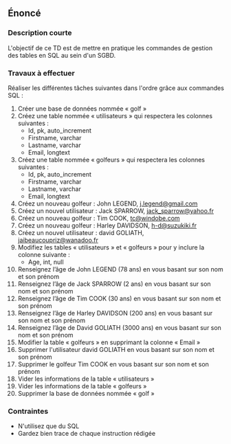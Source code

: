 ## Énoncé

### Description courte

L'objectif de ce TD est de mettre en pratique les commandes de gestion des tables en SQL au sein d'un SGBD.

### Travaux à effectuer

Réaliser les différentes tâches suivantes dans l'ordre grâce aux commandes SQL :

1. Créer une base de données nommée « golf »
2. Créez une table nommée « utilisateurs » qui respectera les colonnes suivantes : 
    - Id, pk, auto_increment
    - Firstname, varchar
    - Lastname, varchar
    - Email, longtext
3. Créez une table nommée « golfeurs » qui respectera les colonnes suivantes : 
    - Id, pk, auto_increment
    - Firstname, varchar
    - Lastname, varchar
    - Email, longtext
4. Créez un nouveau golfeur : John LEGEND, j.legend@gmail.com
5. Créez un nouvel utilisateur : Jack SPARROW, jack_sparrow@yahoo.fr
6. Créez un nouveau golfeur : Tim COOK, tc@windobe.com
7. Créez un nouveau golfeur : Harley DAVIDSON, h-d@suzukiki.fr
8. Créez un nouvel utilisateur : david GOLIATH, jaibeaucoupriz@wanadoo.fr
9. Modifiez les tables « utilisateurs » et « golfeurs » pour y inclure la colonne suivante : 
    - Age, int, null
10. Renseignez l’âge de John LEGEND (78 ans) en vous basant sur son nom et son prénom
11. Renseignez l’âge de Jack SPARROW (2 ans) en vous basant sur son nom et son prénom
12. Renseignez l’âge de Tim COOK (30 ans)  en vous basant sur son nom et son prénom
13. Renseignez l’âge de Harley DAVIDSON (200 ans) en vous basant sur son nom et son prénom
14. Renseignez l’âge de David GOLIATH (3000 ans) en vous basant sur son nom et son prénom
15. Modifier la table « golfeurs » en supprimant la colonne « Email »
16. Supprimer l'utilisateur david GOLIATH en vous basant sur son nom et son prénom
17. Supprimer le golfeur Tim COOK en vous basant sur son nom et son prénom
18. Vider les informations de la table « utilisateurs »
19. Vider les informations de la table « golfeurs »
20. Supprimer la base de données nommée « golf »

### Contraintes

- N'utilisez que du SQL
- Gardez bien trace de chaque instruction rédigée
